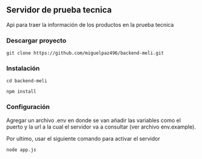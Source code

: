 ## Servidor de prueba tecnica

Api para traer la información de los productos en la prueba tecnica


### Descargar proyecto
`git clone https://github.com/miguelpaz496/backend-meli.git`

### Instalación
`cd backend-meli`

`npm install`

### Configuración
Agregar un archivo .env en donde se van añadir las variables como el puerto y la url a la cual el servidor va a consultar (ver archivo env.example).

Por ultimo, usar el siguiente comando para activar el servidor

`node app.js`